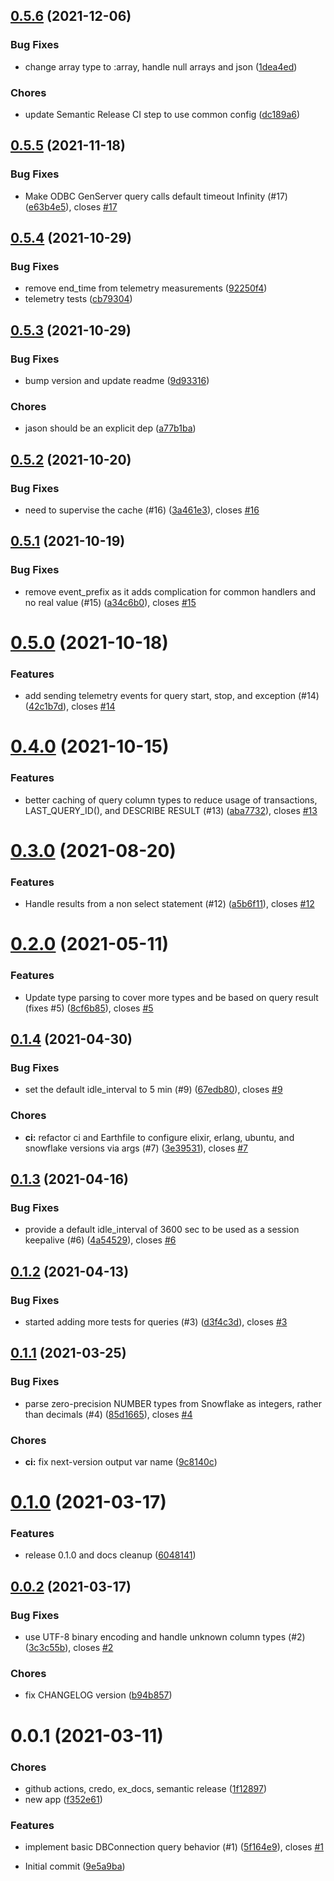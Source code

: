 ## [0.5.6](https://github.com/HGInsights/snowpack/compare/v0.5.5...v0.5.6) (2021-12-06)


### Bug Fixes

* change array type to :array, handle null arrays and json ([1dea4ed](https://github.com/HGInsights/snowpack/commit/1dea4ed38ef5ab53f7a24e53e7f8d7830fc640d2))


### Chores

* update Semantic Release CI step to use common config ([dc189a6](https://github.com/HGInsights/snowpack/commit/dc189a6bbb3792d7b97396c73a9bd70bd18ccbbe))

## [0.5.5](https://github.com/HGInsights/snowpack/compare/v0.5.4...v0.5.5) (2021-11-18)


### Bug Fixes

* Make ODBC GenServer query calls default timeout Infinity (#17) ([e63b4e5](https://github.com/HGInsights/snowpack/commit/e63b4e5e59abc29e6712a79ff3d2cb4f496a9775)), closes [#17](https://github.com/HGInsights/snowpack/issues/17)

## [0.5.4](https://github.com/HGInsights/snowpack/compare/v0.5.3...v0.5.4) (2021-10-29)


### Bug Fixes

* remove end_time from telemetry measurements ([92250f4](https://github.com/HGInsights/snowpack/commit/92250f4da4cb3a932d2843b55937c6a9561d5e3f))
* telemetry tests ([cb79304](https://github.com/HGInsights/snowpack/commit/cb793045bdb1be707f9534c6365dad609777f849))

## [0.5.3](https://github.com/HGInsights/snowpack/compare/v0.5.2...v0.5.3) (2021-10-29)


### Bug Fixes

* bump version and update readme ([9d93316](https://github.com/HGInsights/snowpack/commit/9d9331694a81243a6e1d3bce145d90ebb315e11b))


### Chores

* jason should be an explicit dep ([a77b1ba](https://github.com/HGInsights/snowpack/commit/a77b1bac4d486aa8ebe0c2a17b7e85dab667e7e6))

## [0.5.2](https://github.com/HGInsights/snowpack/compare/v0.5.1...v0.5.2) (2021-10-20)


### Bug Fixes

* need to supervise the cache (#16) ([3a461e3](https://github.com/HGInsights/snowpack/commit/3a461e320aec103e52176642f4ae962d7bdcc6b0)), closes [#16](https://github.com/HGInsights/snowpack/issues/16)

## [0.5.1](https://github.com/HGInsights/snowpack/compare/v0.5.0...v0.5.1) (2021-10-19)


### Bug Fixes

* remove event_prefix as it adds complication for common handlers and no real value (#15) ([a34c6b0](https://github.com/HGInsights/snowpack/commit/a34c6b09f00fc156bad1470b10842a4da20af2e6)), closes [#15](https://github.com/HGInsights/snowpack/issues/15)

# [0.5.0](https://github.com/HGInsights/snowpack/compare/v0.4.0...v0.5.0) (2021-10-18)


### Features

* add sending telemetry events for query start, stop, and exception (#14) ([42c1b7d](https://github.com/HGInsights/snowpack/commit/42c1b7de2286162ffda0ab2e781c8f4a7384aea5)), closes [#14](https://github.com/HGInsights/snowpack/issues/14)

# [0.4.0](https://github.com/HGInsights/snowpack/compare/v0.3.0...v0.4.0) (2021-10-15)


### Features

* better caching of query column types to reduce usage of transactions, LAST_QUERY_ID(), and DESCRIBE RESULT (#13) ([aba7732](https://github.com/HGInsights/snowpack/commit/aba77323488c72398347055bbeaec639236b3d05)), closes [#13](https://github.com/HGInsights/snowpack/issues/13)

# [0.3.0](https://github.com/HGInsights/snowpack/compare/v0.2.0...v0.3.0) (2021-08-20)


### Features

* Handle results from a non select statement (#12) ([a5b6f11](https://github.com/HGInsights/snowpack/commit/a5b6f11859f41dcc6d458c0ddefd43be485c1b12)), closes [#12](https://github.com/HGInsights/snowpack/issues/12)

# [0.2.0](https://github.com/HGInsights/snowpack/compare/v0.1.4...v0.2.0) (2021-05-11)


### Features

* Update type parsing to cover more types and be based on query result (fixes #5) ([8cf6b85](https://github.com/HGInsights/snowpack/commit/8cf6b85a7b3855bb8d56cd78aa85f6503aa23f4b)), closes [#5](https://github.com/HGInsights/snowpack/issues/5)

## [0.1.4](https://github.com/HGInsights/snowpack/compare/v0.1.3...v0.1.4) (2021-04-30)


### Bug Fixes

* set the default idle_interval to 5 min (#9) ([67edb80](https://github.com/HGInsights/snowpack/commit/67edb8056a5e85a57a8b0985cfad9783777297f4)), closes [#9](https://github.com/HGInsights/snowpack/issues/9)


### Chores

* **ci:** refactor ci and Earthfile to configure elixir, erlang, ubuntu, and snowflake versions via args (#7) ([3e39531](https://github.com/HGInsights/snowpack/commit/3e3953193d2221471f279784cc34fd085b1897d3)), closes [#7](https://github.com/HGInsights/snowpack/issues/7)

## [0.1.3](https://github.com/HGInsights/snowpack/compare/v0.1.2...v0.1.3) (2021-04-16)


### Bug Fixes

* provide a default idle_interval of 3600 sec to be used as a session keepalive (#6) ([4a54529](https://github.com/HGInsights/snowpack/commit/4a54529a945352e1a6147a79efe827e0f8cb9836)), closes [#6](https://github.com/HGInsights/snowpack/issues/6)

## [0.1.2](https://github.com/HGInsights/snowpack/compare/v0.1.1...v0.1.2) (2021-04-13)


### Bug Fixes

* started adding more tests for queries (#3) ([d3f4c3d](https://github.com/HGInsights/snowpack/commit/d3f4c3d1b16b46dac3108f0825b6cb2edda4ef79)), closes [#3](https://github.com/HGInsights/snowpack/issues/3)

## [0.1.1](https://github.com/HGInsights/snowpack/compare/v0.1.0...v0.1.1) (2021-03-25)


### Bug Fixes

* parse zero-precision NUMBER types from Snowflake as integers, rather than decimals (#4) ([85d1665](https://github.com/HGInsights/snowpack/commit/85d1665fbf5762668249ca8fc5031640367d6d62)), closes [#4](https://github.com/HGInsights/snowpack/issues/4)


### Chores

* **ci:** fix next-version output var name ([9c8140c](https://github.com/HGInsights/snowpack/commit/9c8140c2894fa44204e56a051a6083bad0a69bb8))

# [0.1.0](https://github.com/HGInsights/snowpack/compare/v0.0.2...v0.1.0) (2021-03-17)


### Features

* release 0.1.0 and docs cleanup ([6048141](https://github.com/HGInsights/snowpack/commit/6048141110d1e8558e83befa2103505de74b6b05))

## [0.0.2](https://github.com/HGInsights/snowpack/compare/v0.0.1...v0.0.2) (2021-03-17)


### Bug Fixes

* use UTF-8 binary encoding and handle unknown column types (#2) ([3c3c55b](https://github.com/HGInsights/snowpack/commit/3c3c55b942f345540c40e35ae6cc7013d6639cd9)), closes [#2](https://github.com/HGInsights/snowpack/issues/2)


### Chores

* fix CHANGELOG version ([b94b857](https://github.com/HGInsights/snowpack/commit/b94b857947b44a612f949ee3b30bff16dd492e59))

# 0.0.1 (2021-03-11)

### Chores

- github actions, credo, ex_docs, semantic release
  ([1f12897](https://github.com/HGInsights/snowpack/commit/1f128971979feb56c086aeed2dd1a47ee6741c22))
- new app ([f352e61](https://github.com/HGInsights/snowpack/commit/f352e617070cb7e2943eae4f9043ad452b5a836f))

### Features

- implement basic DBConnection query behavior (#1)
  ([5f164e9](https://github.com/HGInsights/snowpack/commit/5f164e98f89897eb6b28b56fefbe168c9f5f7f24)), closes
  [#1](https://github.com/HGInsights/snowpack/issues/1)

- Initial commit ([9e5a9ba](https://github.com/HGInsights/snowpack/commit/9e5a9ba3c0d1e1725684dcd86131b4f45c5d237b))
